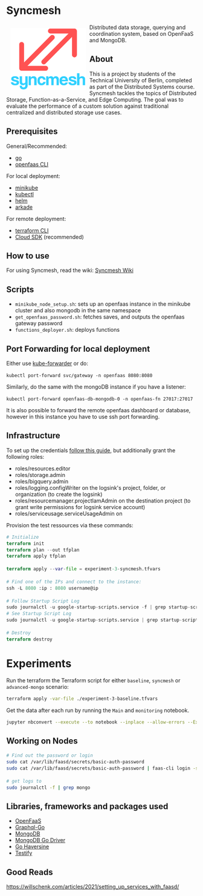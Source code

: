 # Syncmesh

<img src="/images/syncmesh_logo.png" align="left"
width="200" hspace="10" vspace="10">

Distributed data storage, querying and coordination system, based on OpenFaaS and MongoDB.

## About

This is a project by students of the Technical University of Berlin, completed as part of the Distributed Systems
course. Syncmesh tackles the topics of Distributed Storage, Function-as-a-Service, and Edge Computing. The goal was to
evaluate the performance of a custom solution against traditional centralized and distributed storage use cases.

## Prerequisites

General/Recommended:

- [go](https://golang.org/doc/install)
- [openfaas CLI](https://docs.openfaas.com/cli/install/)

For local deployment:

- [minikube](https://minikube.sigs.k8s.io/docs/start/)
- [kubectl](https://kubernetes.io/docs/tasks/tools/)
- [helm](https://helm.sh/docs/intro/install/)
- [arkade](https://github.com/alexellis/arkade#get-arkade)

For remote deployment:

- [terraform CLI](https://learn.hashicorp.com/tutorials/terraform/install-cli)
- [Cloud SDK](https://cloud.google.com/sdk/docs/install) (recommended)

## How to use

For using Syncmesh, read the wiki: [Syncmesh Wiki](https://github.com/DSPJ2021/syncmesh/wiki)

## Scripts

- `minikube_node_setup.sh`: sets up an openfaas instance in the minikube cluster and also mongodb in the same namespace
- `get_openfaas_password.sh`: fetches saves, and outputs the openfaas gateway password
- `functions_deployer.sh`: deploys functions

## Port Forwarding for local deployment

Either use [kube-forwarder](https://www.electronjs.org/apps/kube-forwarder) or do:

`kubectl port-forward svc/gateway -n openfaas 8080:8080`

Similarly, do the same with the mongoDB instance if you have a listener:

`kubectl port-forward openfaas-db-mongodb-0 -n openfaas-fn 27017:27017`

It is also possible to forward the remote openfaas dashboard or database, however in this instance you have to use ssh
port forwarding.

## Infrastructure

To set up the
credentials [follow this guide](https://learn.hashicorp.com/tutorials/terraform/google-cloud-platform-build#set-up-gcp),
but additionally grant the following roles:

- roles/resources.editor
- roles/storage.admin
- roles/bigquery.admin
- roles/logging.configWriter on the logsink's project, folder, or organization (to create the logsink)
- roles/resourcemanager.projectIamAdmin on the destination project (to grant write permissions for logsink service
  account)
- roles/serviceusage.serviceUsageAdmin on

Provision the test ressources via these commands:

```terraform
# Initialize
terraform init
terraform plan --out tfplan
terraform apply tfplan

terraform apply --var-file = experiment-3-syncmesh.tfvars

# Find one of the IPs and connect to the instance:
ssh -L 8080 :ip : 8080 username@ip

# Follow Startup Script Log
sudo journalctl -u google-startup-scripts.service -f | grep startup-script
# See Startup Script Log
sudo journalctl -u google-startup-scripts.service | grep startup-script

# Destroy
terraform destroy
```

# Experiments

Run the terraform the Terraform script for either `baseline`, `syncmesh` or `advanced-mongo` scenario:

```bash
terraform apply -var-file ./experiment-3-baseline.tfvars
```

Get the data after each run by running the `Main` and `monitoring` notebook.

```bash
jupyter nbconvert --execute --to notebook --inplace --allow-errors --ExecutePreprocessor.timeout=-1 Main.ipynb  --output Test_main.ipynb
```

## Working on Nodes

```bash
# Find out the password or login
sudo cat /var/lib/faasd/secrets/basic-auth-password
sudo cat /var/lib/faasd/secrets/basic-auth-password | faas-cli login -s

# get logs to
sudo journalctl -f | grep mongo
```

## Libraries, frameworks and packages used

- [OpenFaaS](https://github.com/openfaas)
- [Graphql-Go](https://github.com/graphql-go/graphql)
- [MongoDB](https://www.mongodb.com/)
- [MongoDB Go Driver](https://pkg.go.dev/go.mongodb.org/mongo-driver#section-readme)
- [Go Haversine](https://github.com/umahmood/haversine)
- [Testify](https://github.com/stretchr/testify)

## Good Reads

https://willschenk.com/articles/2021/setting_up_services_with_faasd/
